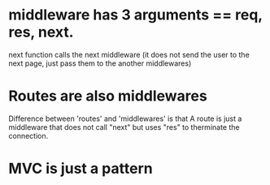 ##

# middleware has 3 arguments == req, res, next.

next function calls the next middleware (it does not send the user to the next page, just pass them to the another middlewares)

# Routes are also middlewares

Difference between 'routes' and 'middlewares' is that A route is just a middleware that does not call "next" but uses "res" to therminate the connection.

# MVC is just a pattern

##
